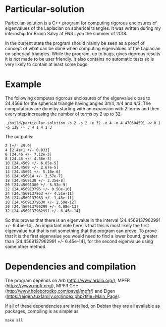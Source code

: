 # Particular-solution

Particular-solution is a C++ program for computing rigorous enclosures
of eigenvalues of the Laplacian on spherical triangles. It was written
during my internship for Bruno Salvy at ENS Lyon the summer of 2018.

In the current state the program should mainly be seen as a proof of
concept of what can be done when computing eigenvalues of the
Laplacian on spherical triangles. While the program, up to bugs, gives
rigorous results it is not made to be user friendly. It also contains
no automatic tests so is very likely to contain at least some bugs.

# Example

The following computes rigorous enclosures of the eigenvalue close to
24.4569 for the spherical triangle having angles $3\pi/4$, $\pi/4$ and
$\pi/3$. The computations are done by starting with an expansion with
2 terms and then every step increasing the number of terms by 2 up to
32.

    ./build/particular-solution -b 2 -s 2 -e 32 -o 4 -n 4.470604591 -w 0.1 -p 128 -- 3 4 1 4 1 3

The output is:

    2 [+/- 49.9]
    4 [2.4e+1 +/- 0.833]
    6 [24.46 +/- 7.12e-3]
    8 [24.46 +/- 4.36e-3]
    10 [24.4569 +/- 6.85e-5]
    12 [24.4569 +/- 2.67e-5]
    14 [24.45691 +/- 5.10e-6]
    16 [24.456914 +/- 3.57e-7]
    18 [24.4569138 +/- 3.35e-8]
    20 [24.45691380 +/- 5.52e-9]
    22 [24.456913796 +/- 9.50e-10]
    24 [24.4569137963 +/- 4.51e-11]
    26 [24.4569137963 +/- 1.48e-11]
    28 [24.45691379630 +/- 2.59e-12]
    30 [24.456913796299 +/- 4.08e-13]
    32 [24.4569137962991 +/- 6.45e-14]

So this proves that there is an eigenvalue in the interval
[24.4569137962991 +/- 6.45e-14]. An important note here is that this
is most likely the first eigenvalue but that is not something that the
program can prove. To prove that it is the first eigenvalue you would
need to find a lower bound, greater than [24.4569137962991 +/-
6.45e-14], for the second eigenvalue using some other method.

# Dependencies and compilation

The program depends on Arb (http://www.arblib.org/), MPFR
(https://www.mpfr.org/), MPFR C++
(http://www.holoborodko.com/pavel/mpfr/) and Eigen
(https://eigen.tuxfamily.org/index.php?title=Main_Page).

If all of these dependencies are installed, on Debian they are all
available as packages, compiling is as simple as

    make all
